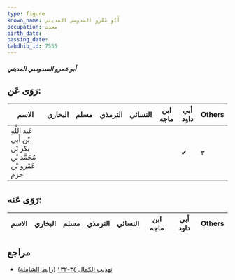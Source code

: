 ```yaml
---
type: figure
known_name: أَبُو عَمْرو السدوسي المديني
occupation: محدث
birth_date:
passing_date:
tahdhib_id: 7535
---
```

##### أبو عمرو السدوسي المديني

## رَوَى عَن:
| الاسم                                                     | البخاري | مسلم | الترمذي | النسائي | ابن ماجه | أبي داود | Others |
| --------------------------------------------------------- | ------- | ---- | ------- | ------- | -------- | -------- | ------ |
| عَبد اللَّهِ بْن أَبي بكر بْن مُحَمَّد بْن عَمْرو بْن حزم |         |      |         |         |          | ✔        | ٣      |
## رَوَى عَنه:
| الاسم | البخاري | مسلم | الترمذي | النسائي | ابن ماجه | أبي داود | Others |
| ----- | ------- | ---- | ------- | ------- | -------- | -------- | ------ |
## مراجع
- [تهذيب الكمال ٣٤-١٣٢](obsidian://open?vault=Tahdhib-al-Kamal&file=Figures/٧٥٣٥-أبو%20عمرو%20السدوسي%20المديني) ([رابط الشاملة](https://shamela.ws/book/3722/18249))